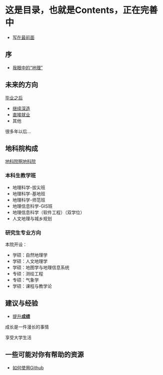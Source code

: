 # 这是目录，也就是Contents，正在完善中
- [写在最前面](README.md)

## 序
- [我眼中的“地理”](0Intro\GeoInto.md)

## 未来的方向
[毕业之后](1AboutFuture\01readme.md)
- [继续深造](1AboutFuture\TuiMian.md)
- [直接就业](1AboutFuture\JiuYe.md)
- 其他

很多年以后...

## 地科院构成
[地科院啊地科院](2AboutGeoSchool\02readme.md)
### 本科生教学班
- 地理科学-拔尖班
- 地理科学-基地班
- 地理科学-师范班
- 地理信息科学-GIS班
- 地理信息科学（软件工程）（双学位）
- 人文地理与城乡规划
### 研究生专业方向
本院开设：
- 学硕：自然地理学
- 学硕：人文地理学
- 学硕：地图学与地理信息系统
- 专硕：测绘工程
- 专硕：气象学
- 学硕：课程与教学论

## 建议与经验
- [提升**成绩**](3Useless\ImpoveScore.md)

成长是一件漫长的事情

享受大学生活

## 一些可能对你有帮助的资源
<!-- - [为什么要使用PARA笔记](Resources) -->
- [如何使用Github](4Resources\HowtoUseGithub.md)
